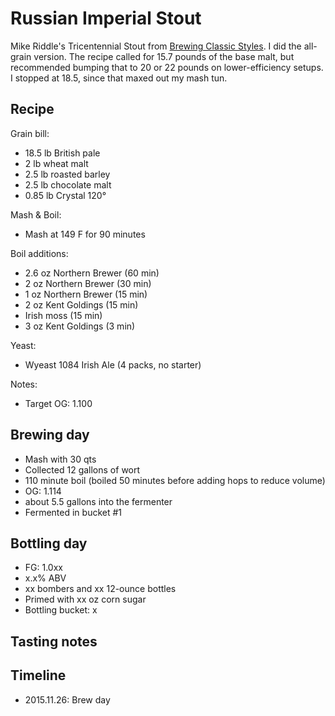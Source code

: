 # Russian Imperial Stout
Mike Riddle's Tricentennial Stout from [Brewing Classic Styles](http://www.amazon.com/Brewing-Classic-Styles-Winning-Recipes-ebook/dp/B002C1AJX8). I did the all-grain version. The recipe called for 15.7 pounds of the base malt, but recommended bumping that to 20 or 22 pounds on lower-efficiency setups. I stopped at 18.5, since that maxed out my mash tun.

## Recipe
Grain bill:
* 18.5 lb British pale
* 2 lb wheat malt
* 2.5 lb roasted barley
* 2.5 lb chocolate malt
* 0.85 lb Crystal 120°

Mash & Boil:
* Mash at 149 F for 90 minutes

Boil additions:
* 2.6 oz Northern Brewer (60 min)
* 2 oz Northern Brewer (30 min)
* 1 oz Northern Brewer (15 min)
* 2 oz Kent Goldings (15 min)
* Irish moss (15 min)
* 3 oz Kent Goldings (3 min)

Yeast:
* Wyeast 1084 Irish Ale (4 packs, no starter)

Notes:
* Target OG: 1.100

## Brewing day
* Mash with 30 qts
* Collected 12 gallons of wort
* 110 minute boil (boiled 50 minutes before adding hops to reduce volume)
* OG: 1.114
* about 5.5 gallons into the fermenter
* Fermented in bucket #1

## Bottling day
* FG: 1.0xx
* x.x% ABV
* xx bombers and xx 12-ounce bottles
* Primed with xx oz corn sugar
* Bottling bucket: x

## Tasting notes

## Timeline
* 2015.11.26: Brew day
